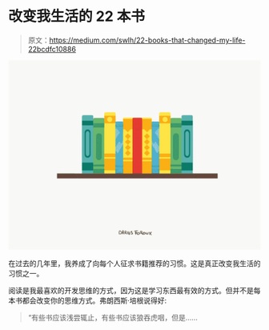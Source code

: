 # 改变我生活的 22 本书

> 原文：<https://medium.com/swlh/22-books-that-changed-my-life-22bcdfc10886>

![](img/3e6d09ab584547c5c9e7669f1f042e31.png)

在过去的几年里，我养成了向每个人征求书籍推荐的习惯。这是真正改变我生活的习惯之一。

阅读是我最喜欢的开发思维的方式，因为这是学习东西最有效的方式。但并不是每本书都会改变你的思维方式。弗朗西斯·培根说得好:

> “有些书应该浅尝辄止，有些书应该狼吞虎咽，但是……